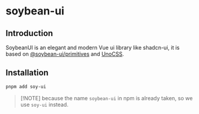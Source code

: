 # soybean-ui

## Introduction

SoybeanUI is an elegant and modern Vue ui library like shadcn-ui, it is based on [@soybean-ui/primitives](/primitives) and [UnoCSS](https://unocss.dev/).

## Installation

```bash
pnpm add soy-ui
```

> [!NOTE] because the name `soybean-ui` in npm is already taken, so we use `soy-ui` instead.
